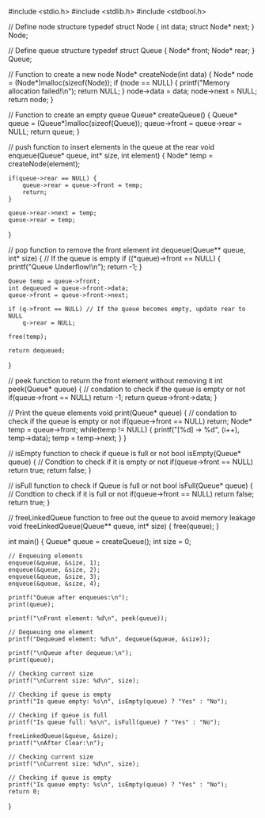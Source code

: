 #include <stdio.h>
#include <stdlib.h>
#include <stdbool.h>


// Define node structure
typedef struct Node {
	int data;
	struct Node* next;
} Node;

// Define queue structure
typedef struct Queue {
	Node* front;
	Node* rear;
} Queue;

// Function to create a new node
Node* createNode(int data) {
	Node* node = (Node*)malloc(sizeof(Node));
	if (node == NULL) {
		printf("Memory allocation failed!\n");
		return NULL;
	}
	node->data = data;
	node->next = NULL;
	return node;
}

// Function to create an empty queue
Queue* createQueue() {
	Queue* queue = (Queue*)malloc(sizeof(Queue));
	queue->front = queue->rear = NULL;
	return queue;
}

// push function to insert elements in the queue at the rear
void enqueue(Queue* queue, int* size, int element) {
	Node* temp = createNode(element);

	if(queue->rear == NULL) {
		queue->rear = queue->front = temp;
		return;
	}

	queue->rear->next = temp;
	queue->rear = temp;
}

// pop function to remove the front element
int dequeue(Queue** queue, int* size) {
	// If the queue is empty
	if ((*queue)->front == NULL) {
		printf("Queue Underflow!\n");
		return -1;
	}

	Queue temp = queue->front;
	int dequeued = queue->front->data;
	queue->front = queue->front->next;

	if (q->front == NULL) // If the queue becomes empty, update rear to NULL
		q->rear = NULL;

	free(temp);

	return dequeued;
}

// peek function to return the front element without removing it
int peek(Queue* queue) {
	// condation to check if the queue is empty or not
	if(queue->front == NULL)
		return -1;
	return queue->front->data;
}

// Print the queue elements
void print(Queue* queue) {
	// condation to check if the queue is empty or not
	if(queue->front == NULL)
		return;
	Node* temp = queue->front;
	while(temp != NULL) {
		printf("[%d] -> %d", (i++), temp->data);
		temp = temp->next;
	}
}

// isEmpty function to check if queue is full or not
bool isEmpty(Queue* queue) {
	// Condtion to check if it is empty or not
	if(queue->front == NULL)
		return true;
	return false;
}

// isFull function to check if Queue is full or not
bool isFull(Queue* queue) {
	// Condtion to check if it is full or not
	if(queue->front == NULL)
		return false;
	return true;
}

// freeLinkedQueue function to free out the queue to avoid memory leakage
void freeLinkedQueue(Queue** queue, int* size) {
    free(queue);
}


int main()
{
    Queue* queue = createQueue();
    int size = 0;

    // Enqueuing elements
    enqueue(&queue, &size, 1);
    enqueue(&queue, &size, 2);
    enqueue(&queue, &size, 3);
    enqueue(&queue, &size, 4);

    printf("Queue after enqueues:\n");
    print(queue);

    printf("\nFront element: %d\n", peek(queue));

    // Dequeuing one element
    printf("Dequeued element: %d\n", dequeue(&queue, &size));

    printf("\nQueue after dequeue:\n");
    print(queue);

    // Checking current size
    printf("\nCurrent size: %d\n", size);

    // Checking if queue is empty
    printf("Is queue empty: %s\n", isEmpty(queue) ? "Yes" : "No");

    // Checking if queue is full
    printf("Is queue full: %s\n", isFull(queue) ? "Yes" : "No");

    freeLinkedQueue(&queue, &size);
    printf("\nAfter Clear:\n");
    
    // Checking current size
    printf("\nCurrent size: %d\n", size);
    
    // Checking if queue is empty
    printf("Is queue empty: %s\n", isEmpty(queue) ? "Yes" : "No");
	return 0;
}

